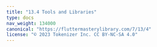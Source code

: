 ```yaml
---
title: "13.4 Tools and Libraries"
type: docs
nav_weight: 134000
canonical: "https://fluttermasterylibrary.com/7/13/4"
license: "© 2023 Tokenizer Inc. CC BY-NC-SA 4.0"
---
```

